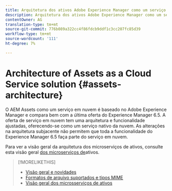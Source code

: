 ```yaml
---
title: Arquitetura dos ativos Adobe Experience Manager como um serviço em nuvem
description: Arquitetura dos ativos Adobe Experience Manager como um serviço em nuvem
contentOwner: AG
translation-type: tm+mt
source-git-commit: 776b089a322cc4f86fdcb9ddf1c3cc207fc85d39
workflow-type: tm+mt
source-wordcount: '111'
ht-degree: 7%

---
```



# Architecture of Assets as a Cloud Service solution {#assets-architecture}

O AEM Assets como um serviço em nuvem é baseado no Adobe Experience Manager e compara bem com a última oferta do Experience Manager 6.5. A oferta de serviço em nuvem tem uma arquitetura e funcionalidade ajustadas, oferecendo-se como um serviço nativo da nuvem. As alterações na arquitetura subjacente não permitem que toda a funcionalidade do Experience Manager 6.5 faça parte do serviço em nuvem.

Para ver a visão geral da arquitetura dos microserviços de ativos, consulte esta visão geral [dos microserviços de](asset-microservices-overview.md#asset-microservices-architecture)ativos.

>[!MORELIKETHIS]
>
>* [Visão geral e novidades](/help/assets/overview.md)
>* [Formatos de arquivo suportados e tipos MIME](file-format-support.md)
>* [Visão geral dos microsserviços de ativos](asset-microservices-overview.md)

